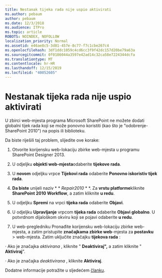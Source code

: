 ```yaml
---
title: Nestanak tijeka rada nije uspio aktivirati
ms.author: pebaum
author: pebaum
ms.date: 12/3/2018
ms.audience: ITPro
ms.topic: article
ROBOTS: NOINDEX, NOFOLLOW
localization_priority: Normal
ms.assetid: e46ae8c5-3d81-457e-8c77-f7c1cbe267c4
ms.openlocfilehash: 3df1ddc1059c4cd6cc3f9f42dc157d20be79a63a
ms.sourcegitcommit: 0f0186044a3597e42ad14c32ca58e7224344dcfa
ms.translationtype: MT
ms.contentlocale: hr-HR
ms.lasthandoff: 12/15/2019
ms.locfileid: "40052605"
---
```

# <a name="missing-workflow-failed-to-activate"></a>Nestanak tijeka rada nije uspio aktivirati

U zbirci web-mjesta programa Microsoft SharePoint ne možete dodati globalni tijek rada koji se može ponovno koristiti (kao što je "odobrenje-SharePoint 2010") na popis ili biblioteku.
  
Da biste riješili taj problem, slijedite ove korake: 
  
1. Otvorite korijensku web-lokaciju zbirke web-mjesta u programu SharePoint Designer 2013.
  
2. U odjeljku **objekti web-mjesta**odaberite **tijekove rada**. 
  
3. U **novom** odjeljku vrpce **Tijekovi rada** odaberite **Ponovno iskoristiv tijek rada**. 
  
4. **Da biste** unijeli naziv * * *Repair2010* * *. Za **vrstu platforme**kliknite **SharePoint 2010 Workflow**, a zatim kliknite **u redu**. 
  
1. U odjeljku **Spremi** na vrpci **tijeka rada** odaberite **Objavi**. 
  
2. U odjeljku **Upravljanje** vrpcom **tijeka rada** odaberite **Objavi globalno**. U potvrdnom dijaloškom okviru koji se pojavi odaberite **u redu**. 
  
3. U web-pregledniku Pronađite korijensku web-lokaciju zbirke web-mjesta, a zatim pristupite **značajkama zbirke web**-mjesta za **postavku** \> web-mjesta. Zatim uključite značajku **tijekova rada** : 
  
· Ako je značajka *aktivirana* , kliknite " **Deaktiviraj",** a zatim kliknite " **Aktiviraj**". 
  
· Ako je značajka *deaktivirana* , kliknite **Aktiviraj**. 
  
Dodatne informacije potražite u sljedećem [članku](https://go.microsoft.com/fwlink/?linkid=2047770&amp;clcid=0x409).
  

